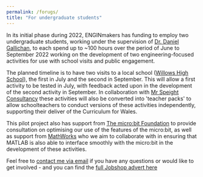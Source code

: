 ```yaml
---
permalink: /forugs/
title: "For undergraduate students"
---
```


In its initial phase during 2022, ENGINmakers has funding to employ two undergraduate students, working under the supervision of [Dr. Daniel Gallichan](https://www.cardiff.ac.uk/people/view/507850-gallichan-daniel), to each spend up to ~100 hours over the period of June to September 2022 working on the development of two engineering-focused activities for use with school visits and public engagement. 

The planned timeline is to have two visits to a local school ([Willows High School](https://www.willowshigh.co.uk/)), the first in July and the second in September. This will allow a first activity to be tested in July, with feedback acted upon in the development of the second activity in September. In collaboration with [Mr Speight Consultancy](https://www.mrspeightconsultancy.com/) these activities will also be converted into 'teacher packs' to allow schoolteachers to conduct versions of these activities independently, supporting their deliver of the Curriculum for Wales.

This pilot project also has support from [The micro:bit Foundation](https://microbit.org/about/) to provide consultation on optimising our use of the features of the micro:bit, as well as support from [MathWorks](https://uk.mathworks.com/) who we aim to collaborate with in ensuring that MATLAB is also able to interface smoothly with the micro:bit in the development of these activities.

Feel free to [contact me via email](mailto:gallichand@cardiff.ac.uk) if you have any questions or would like to get involved - and you can find the [full Jobshop advert here](https://cardiffjobshop.com/vacancies/1818/enginmakers-developer--public-engagement--dg-ja2300ig02.html)
